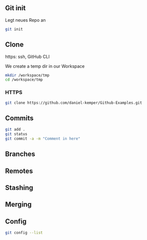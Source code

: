 ## Git init
Legt neues Repo an
```sh
git init
```
## Clone

https: ssh,  GitHub CLI

We create a temp dir in our Workspace

```sh
mkdir /workspace/tmp
cd /workspace/tmp
```

### HTTPS
```sh
git clone https://github.com/daniel-kemper/Github-Examples.git
```

## Commits



```sh
git add . 
git status
git commit -a -m "Comment in here"
```

## Branches

## Remotes

## Stashing

## Merging

## Config
```sh
git config --list
```

